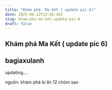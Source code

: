 ```yaml
---
title: "Khám phá  Ma Kết ( update pic 6)"
date: 2025-06-12T13:58:16Z
slug: kham-pha-ma-ket-update-pic-6
draft: false
---
```


## Khám phá  Ma Kết ( update pic 6)

## bagiaxulanh

updating....
 
nguồn: khám phá bí ẩn 12 chòm sao